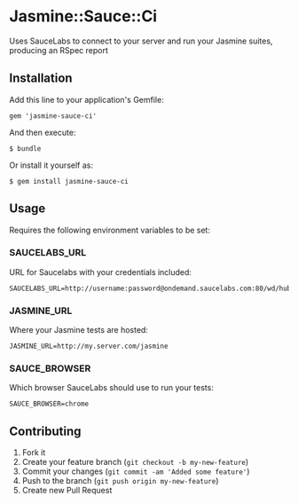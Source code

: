 # Jasmine::Sauce::Ci

Uses SauceLabs to connect to your server and run your Jasmine suites, producing an RSpec report

## Installation

Add this line to your application's Gemfile:

    gem 'jasmine-sauce-ci'

And then execute:

    $ bundle

Or install it yourself as:

    $ gem install jasmine-sauce-ci

## Usage

Requires the following environment variables to be set:

### SAUCELABS_URL

URL for Saucelabs with your credentials included:

    SAUCELABS_URL=http://username:password@ondemand.saucelabs.com:80/wd/hub

### JASMINE_URL

Where your Jasmine tests are hosted:

    JASMINE_URL=http://my.server.com/jasmine

### SAUCE_BROWSER

Which browser SauceLabs should use to run your tests:

    SAUCE_BROWSER=chrome

## Contributing

1. Fork it
2. Create your feature branch (`git checkout -b my-new-feature`)
3. Commit your changes (`git commit -am 'Added some feature'`)
4. Push to the branch (`git push origin my-new-feature`)
5. Create new Pull Request
